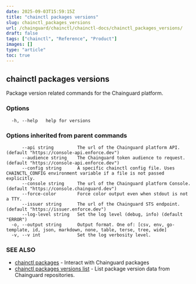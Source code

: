 ```yaml
---
date: 2025-09-03T15:59:15Z
title: "chainctl packages versions"
slug: chainctl_packages_versions
url: /chainguard/chainctl/chainctl-docs/chainctl_packages_versions/
draft: false
tags: ["chainctl", "Reference", "Product"]
images: []
type: "article"
toc: true
---
```

## chainctl packages versions

Package version related commands for the Chainguard platform.

### Options

```
  -h, --help   help for versions
```

### Options inherited from parent commands

```
      --api string         The url of the Chainguard platform API. (default "https://console-api.enforce.dev")
      --audience string    The Chainguard token audience to request. (default "https://console-api.enforce.dev")
      --config string      A specific chainctl config file. Uses CHAINCTL_CONFIG environment variable if a file is not passed explicitly.
      --console string     The url of the Chainguard platform Console. (default "https://console.chainguard.dev")
      --force-color        Force color output even when stdout is not a TTY.
      --issuer string      The url of the Chainguard STS endpoint. (default "https://issuer.enforce.dev")
      --log-level string   Set the log level (debug, info) (default "ERROR")
  -o, --output string      Output format. One of: [csv, env, go-template, id, json, markdown, none, table, terse, tree, wide]
  -v, --v int              Set the log verbosity level.
```

### SEE ALSO

* [chainctl packages](/chainguard/chainctl/chainctl-docs/chainctl_packages/)	 - Interact with Chainguard packages
* [chainctl packages versions list](/chainguard/chainctl/chainctl-docs/chainctl_packages_versions_list/)	 - List package version data from Chainguard repositories.

